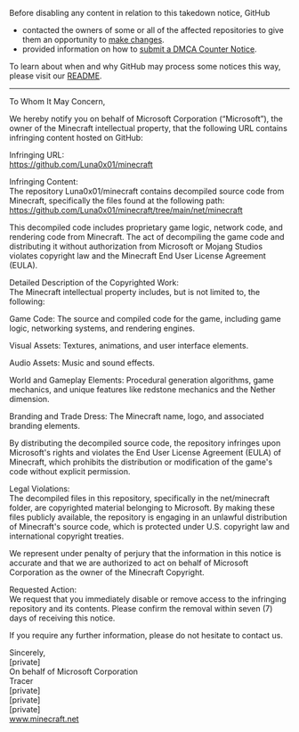 Before disabling any content in relation to this takedown notice, GitHub
- contacted the owners of some or all of the affected repositories to give them an opportunity to [make changes](https://docs.github.com/en/github/site-policy/dmca-takedown-policy#a-how-does-this-actually-work).
- provided information on how to [submit a DMCA Counter Notice](https://docs.github.com/en/articles/guide-to-submitting-a-dmca-counter-notice).

To learn about when and why GitHub may process some notices this way, please visit our [README](https://github.com/github/dmca/blob/master/README.md#anatomy-of-a-takedown-notice).

---

To Whom It May Concern,

We hereby notify you on behalf of Microsoft Corporation (“Microsoft”), the owner of the Minecraft intellectual property, that the following URL contains infringing content hosted on GitHub:

Infringing URL:  
https://github.com/Luna0x01/minecraft

Infringing Content:  
The repository Luna0x01/minecraft contains decompiled source code from Minecraft, specifically the files found at the following path:
https://github.com/Luna0x01/minecraft/tree/main/net/minecraft

This decompiled code includes proprietary game logic, network code, and rendering code from Minecraft. The act of decompiling the game code and distributing it without authorization from Microsoft or Mojang Studios violates copyright law and the Minecraft End User License Agreement (EULA).

Detailed Description of the Copyrighted Work:  
The Minecraft intellectual property includes, but is not limited to, the following:

Game Code: The source and compiled code for the game, including game logic, networking systems, and rendering engines.

Visual Assets: Textures, animations, and user interface elements.

Audio Assets: Music and sound effects.

World and Gameplay Elements: Procedural generation algorithms, game mechanics, and unique features like redstone mechanics and the Nether dimension.

Branding and Trade Dress: The Minecraft name, logo, and associated branding elements.

By distributing the decompiled source code, the repository infringes upon Microsoft's rights and violates the End User License Agreement (EULA) of Minecraft, which prohibits the distribution or modification of the game's code without explicit permission.

Legal Violations:  
The decompiled files in this repository, specifically in the net/minecraft folder, are copyrighted material belonging to Microsoft. By making these files publicly available, the repository is engaging in an unlawful distribution of Minecraft's source code, which is protected under U.S. copyright law and international copyright treaties.

We represent under penalty of perjury that the information in this notice is accurate and that we are authorized to act on behalf of Microsoft Corporation as the owner of the Minecraft Copyright.

Requested Action:  
We request that you immediately disable or remove access to the infringing repository and its contents. Please confirm the removal within seven (7) days of receiving this notice.

If you require any further information, please do not hesitate to contact us.

Sincerely,  
[private]  
On behalf of Microsoft Corporation  
Tracer  
[private]  
[private]  
[private]  
www.minecraft.net
